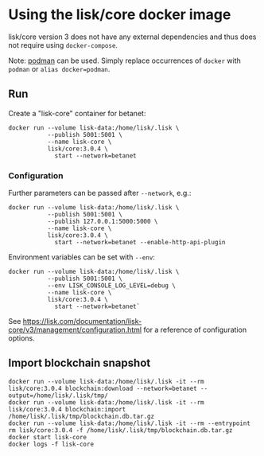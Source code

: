 # Using the lisk/core docker image

lisk/core version 3 does not have any external dependencies and thus does not require using `docker-compose`.

Note: [podman](https://github.com/containers/podman/) can be used. Simply replace occurrences of `docker` with `podman` or `alias docker=podman`.

## Run

Create a "lisk-core" container for betanet:

```
docker run --volume lisk-data:/home/lisk/.lisk \
           --publish 5001:5001 \
           --name lisk-core \
           lisk/core:3.0.4 \
             start --network=betanet
```

### Configuration

Further parameters can be passed after `--network`, e.g.:

```
docker run --volume lisk-data:/home/lisk/.lisk \
           --publish 5001:5001 \
           --publish 127.0.0.1:5000:5000 \
           --name lisk-core \
           lisk/core:3.0.4 \
             start --network=betanet --enable-http-api-plugin
```

Environment variables can be set with `--env`:

```
docker run --volume lisk-data:/home/lisk/.lisk \
           --publish 5001:5001 \
           --env LISK_CONSOLE_LOG_LEVEL=debug \
           --name lisk-core \
           lisk/core:3.0.4 \
             start --network=betanet`
```

See https://lisk.com/documentation/lisk-core/v3/management/configuration.html for a reference of configuration options.

## Import blockchain snapshot

```
docker run --volume lisk-data:/home/lisk/.lisk -it --rm lisk/core:3.0.4 blockchain:download --network=betanet --output=/home/lisk/.lisk/tmp/
docker run --volume lisk-data:/home/lisk/.lisk -it --rm lisk/core:3.0.4 blockchain:import /home/lisk/.lisk/tmp/blockchain.db.tar.gz
docker run --volume lisk-data:/home/lisk/.lisk -it --rm --entrypoint rm lisk/core:3.0.4 -f /home/lisk/.lisk/tmp/blockchain.db.tar.gz
docker start lisk-core
docker logs -f lisk-core
```
